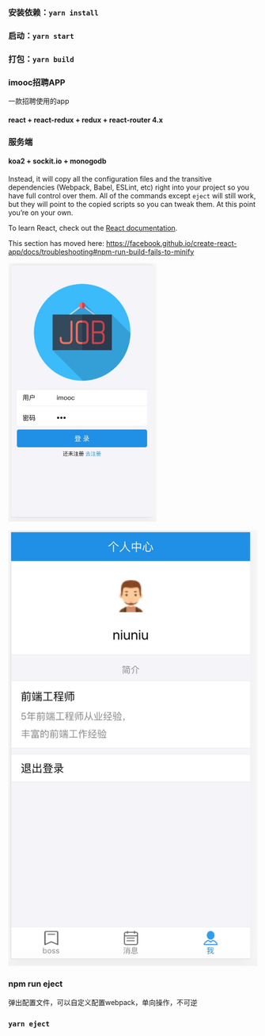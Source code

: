 ### 安装依赖：`yarn install`

### 启动：`yarn start`

### 打包：`yarn build`

### imooc招聘APP
一款招聘使用的app
####  react + react-redux + redux + react-router 4.x

### 服务端
#### koa2 + sockit.io + monogodb

Instead, it will copy all the configuration files and the transitive dependencies (Webpack, Babel, ESLint, etc) right into your project so you have full control over them. All of the commands except `eject` will still work, but they will point to the copied scripts so you can tweak them. At this point you’re on your own.


To learn React, check out the [React documentation](https://reactjs.org/).

This section has moved here: https://facebook.github.io/create-react-app/docs/troubleshooting#npm-run-build-fails-to-minify

<img src="./src/assets/imgs/login.jpeg" width="300" hegiht="500" />

![avatar](./src/assets/imgs/me.jpeg )
### npm run eject
弹出配置文件，可以自定义配置webpack，单向操作，不可逆

### `yarn eject`

